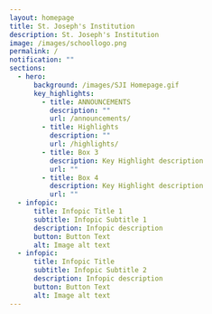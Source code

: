 ```yaml
---
layout: homepage
title: St. Joseph's Institution
description: St. Joseph's Institution
image: /images/schoollogo.png
permalink: /
notification: ""
sections:
  - hero:
      background: /images/SJI Homepage.gif
      key_highlights:
        - title: ANNOUNCEMENTS
          description: ""
          url: /announcements/
        - title: Highlights
          description: ""
          url: /highlights/
        - title: Box 3
          description: Key Highlight description
          url: ""
        - title: Box 4
          description: Key Highlight description
          url: ""
  - infopic:
      title: Infopic Title 1
      subtitle: Infopic Subtitle 1
      description: Infopic description
      button: Button Text
      alt: Image alt text
  - infopic:
      title: Infopic Title
      subtitle: Infopic Subtitle 2
      description: Infopic description
      button: Button Text
      alt: Image alt text
---
```

